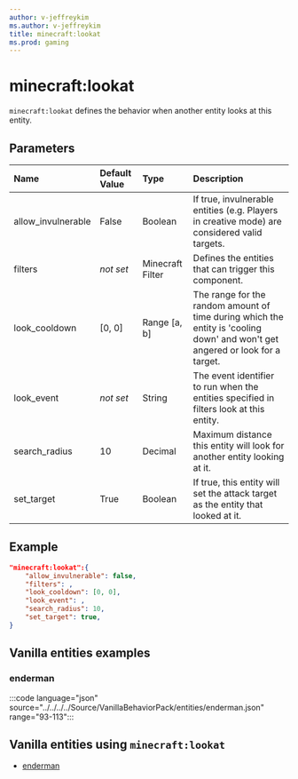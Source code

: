 ```yaml
---
author: v-jeffreykim
ms.author: v-jeffreykim
title: minecraft:lookat
ms.prod: gaming
---
```


# minecraft:lookat

`minecraft:lookat` defines the behavior when another entity looks at this entity.

## Parameters

|Name |Default Value  |Type  |Description  |
|:----------|:----------|:----------|:----------|
| allow_invulnerable| False| Boolean| If true, invulnerable entities (e.g. Players in creative mode) are considered valid targets. |
| filters| *not set*| Minecraft Filter| Defines the entities that can trigger this component. |
| look_cooldown| [0, 0]| Range [a, b]| The range for the random amount of time during which the entity is 'cooling down' and won't get angered or look for a target. |
| look_event| *not set*| String| The event identifier to run when the entities specified in filters look at this entity. |
| search_radius| 10| Decimal| Maximum distance this entity will look for another entity looking at it. |
| set_target| True| Boolean| If true, this entity will set the attack target as the entity that looked at it. |

## Example

```json
"minecraft:lookat":{
    "allow_invulnerable": false,
    "filters": ,
    "look_cooldown": [0, 0],
    "look_event": ,
    "search_radius": 10,
    "set_target": true,
}
```

## Vanilla entities examples

### enderman

:::code language="json" source="../../../../Source/VanillaBehaviorPack/entities/enderman.json" range="93-113":::

## Vanilla entities using `minecraft:lookat`

- [enderman](../../../../Source/VanillaBehaviorPack_Snippets/entities/enderman.md)